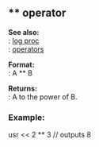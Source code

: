 ## \*\* operator    
**See also:**    
:   [log proc](/proc/log)    
:   [operators](/operator)    
<!-- -->    
**Format:**    
:   A \*\* B    
<!-- -->    
**Returns:**    
:   A to the power of B.    
### Example:    
usr \<\< 2 \*\* 3 // outputs 8  
